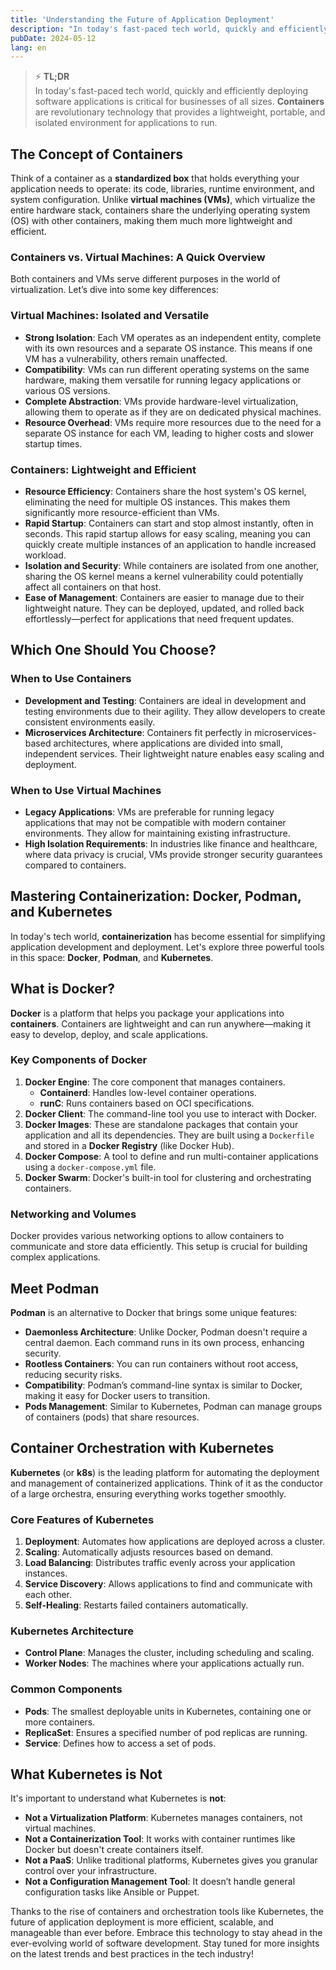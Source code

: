 ```yaml
---
title: 'Understanding the Future of Application Deployment'
description: "In today's fast-paced tech world, quickly and efficiently deploying software applications is critical for businesses of all sizes. Containers are revolutionary technology that provides a lightweight, portable, and isolated environment for applications to run."
pubDate: 2024-05-12
lang: en
---
```


> ⚡️ **TL;DR**  
> In today's fast-paced tech world, quickly and efficiently deploying software applications is critical for businesses of all sizes. **Containers** are revolutionary technology that provides a lightweight, portable, and isolated environment for applications to run.

## The Concept of Containers

Think of a container as a **standardized box** that holds everything your application needs to operate: its code, libraries, runtime environment, and system configuration. Unlike **virtual machines (VMs)**, which virtualize the entire hardware stack, containers share the underlying operating system (OS) with other containers, making them much more lightweight and efficient.

### Containers vs. Virtual Machines: A Quick Overview

Both containers and VMs serve different purposes in the world of virtualization. Let’s dive into some key differences:

### Virtual Machines: Isolated and Versatile

- **Strong Isolation**: Each VM operates as an independent entity, complete with its own resources and a separate OS instance. This means if one VM has a vulnerability, others remain unaffected.
- **Compatibility**: VMs can run different operating systems on the same hardware, making them versatile for running legacy applications or various OS versions.
- **Complete Abstraction**: VMs provide hardware-level virtualization, allowing them to operate as if they are on dedicated physical machines.
- **Resource Overhead**: VMs require more resources due to the need for a separate OS instance for each VM, leading to higher costs and slower startup times.

### Containers: Lightweight and Efficient

- **Resource Efficiency**: Containers share the host system's OS kernel, eliminating the need for multiple OS instances. This makes them significantly more resource-efficient than VMs.
- **Rapid Startup**: Containers can start and stop almost instantly, often in seconds. This rapid startup allows for easy scaling, meaning you can quickly create multiple instances of an application to handle increased workload.
- **Isolation and Security**: While containers are isolated from one another, sharing the OS kernel means a kernel vulnerability could potentially affect all containers on that host.
- **Ease of Management**: Containers are easier to manage due to their lightweight nature. They can be deployed, updated, and rolled back effortlessly—perfect for applications that need frequent updates.

## Which One Should You Choose?

### When to Use Containers

- **Development and Testing**: Containers are ideal in development and testing environments due to their agility. They allow developers to create consistent environments easily.
- **Microservices Architecture**: Containers fit perfectly in microservices-based architectures, where applications are divided into small, independent services. Their lightweight nature enables easy scaling and deployment.

### When to Use Virtual Machines

- **Legacy Applications**: VMs are preferable for running legacy applications that may not be compatible with modern container environments. They allow for maintaining existing infrastructure.
- **High Isolation Requirements**: In industries like finance and healthcare, where data privacy is crucial, VMs provide stronger security guarantees compared to containers.

## Mastering Containerization: Docker, Podman, and Kubernetes

In today's tech world, **containerization** has become essential for simplifying application development and deployment. Let's explore three powerful tools in this space: **Docker**, **Podman**, and **Kubernetes**.

## What is Docker?

**Docker** is a platform that helps you package your applications into **containers**. Containers are lightweight and can run anywhere—making it easy to develop, deploy, and scale applications.

### Key Components of Docker

1. **Docker Engine**: The core component that manages containers.
   - **Containerd**: Handles low-level container operations.
   - **runC**: Runs containers based on OCI specifications.
2. **Docker Client**: The command-line tool you use to interact with Docker.
3. **Docker Images**: These are standalone packages that contain your application and all its dependencies. They are built using a `Dockerfile` and stored in a **Docker Registry** (like Docker Hub).
4. **Docker Compose**: A tool to define and run multi-container applications using a `docker-compose.yml` file.
5. **Docker Swarm**: Docker's built-in tool for clustering and orchestrating containers.

### Networking and Volumes

Docker provides various networking options to allow containers to communicate and store data efficiently. This setup is crucial for building complex applications.

## Meet Podman

**Podman** is an alternative to Docker that brings some unique features:

- **Daemonless Architecture**: Unlike Docker, Podman doesn't require a central daemon. Each command runs in its own process, enhancing security.
- **Rootless Containers**: You can run containers without root access, reducing security risks.
- **Compatibility**: Podman’s command-line syntax is similar to Docker, making it easy for Docker users to transition.
- **Pods Management**: Similar to Kubernetes, Podman can manage groups of containers (pods) that share resources.

## Container Orchestration with Kubernetes

**Kubernetes** (or **k8s**) is the leading platform for automating the deployment and management of containerized applications. Think of it as the conductor of a large orchestra, ensuring everything works together smoothly.

### Core Features of Kubernetes

1. **Deployment**: Automates how applications are deployed across a cluster.
2. **Scaling**: Automatically adjusts resources based on demand.
3. **Load Balancing**: Distributes traffic evenly across your application instances.
4. **Service Discovery**: Allows applications to find and communicate with each other.
5. **Self-Healing**: Restarts failed containers automatically.

### Kubernetes Architecture

- **Control Plane**: Manages the cluster, including scheduling and scaling.
- **Worker Nodes**: The machines where your applications actually run.

### Common Components

- **Pods**: The smallest deployable units in Kubernetes, containing one or more containers.
- **ReplicaSet**: Ensures a specified number of pod replicas are running.
- **Service**: Defines how to access a set of pods.

## What Kubernetes is Not

It's important to understand what Kubernetes is **not**:

- **Not a Virtualization Platform**: Kubernetes manages containers, not virtual machines.
- **Not a Containerization Tool**: It works with container runtimes like Docker but doesn't create containers itself.
- **Not a PaaS**: Unlike traditional platforms, Kubernetes gives you granular control over your infrastructure.
- **Not a Configuration Management Tool**: It doesn’t handle general configuration tasks like Ansible or Puppet.

Thanks to the rise of containers and orchestration tools like Kubernetes, the future of application deployment is more efficient, scalable, and manageable than ever before. Embrace this technology to stay ahead in the ever-evolving world of software development. Stay tuned for more insights on the latest trends and best practices in the tech industry!
